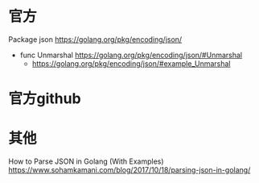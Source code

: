 
# 官方

Package json https://golang.org/pkg/encoding/json/
- func Unmarshal https://golang.org/pkg/encoding/json/#Unmarshal
  * https://golang.org/pkg/encoding/json/#example_Unmarshal

# 官方github

# 其他

How to Parse JSON in Golang (With Examples) https://www.sohamkamani.com/blog/2017/10/18/parsing-json-in-golang/
